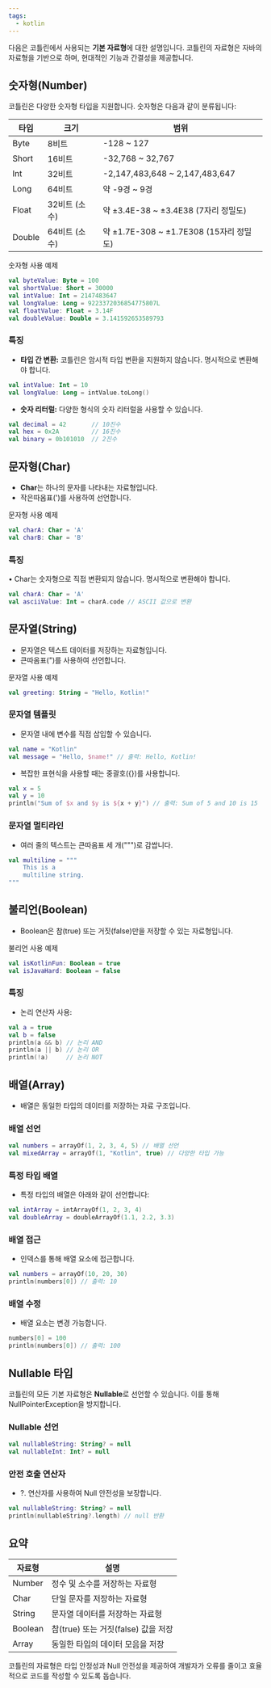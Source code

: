 ```yaml
---
tags:
  - kotlin
---
```


다음은 코틀린에서 사용되는 **기본 자료형**에 대한 설명입니다. 코틀린의 자료형은 자바의 자료형을 기반으로 하며, 현대적인 기능과 간결성을 제공합니다.

## 숫자형(Number)

코틀린은 다양한 숫자형 타입을 지원합니다. 숫자형은 다음과 같이 분류됩니다:

| 타입     | 크기        | 범위                                |
| ------ | --------- | --------------------------------- |
| Byte   | 8비트       | -128 ~ 127                        |
| Short  | 16비트      | -32,768 ~ 32,767                  |
| Int    | 32비트      | -2,147,483,648 ~ 2,147,483,647    |
| Long   | 64비트      | 약 -9경 ~ 9경                        |
| Float  | 32비트 (소수) | 약 ±3.4E-38 ~ ±3.4E38 (7자리 정밀도)    |
| Double | 64비트 (소수) | 약 ±1.7E-308 ~ ±1.7E308 (15자리 정밀도) |

숫자형 사용 예제

```kotlin
val byteValue: Byte = 100
val shortValue: Short = 30000
val intValue: Int = 2147483647
val longValue: Long = 9223372036854775807L
val floatValue: Float = 3.14F
val doubleValue: Double = 3.141592653589793
```

### 특징

- **타입 간 변환:** 코틀린은 암시적 타입 변환을 지원하지 않습니다. 명시적으로 변환해야 합니다.

```kotlin
val intValue: Int = 10
val longValue: Long = intValue.toLong()
```

- **숫자 리터럴:** 다양한 형식의 숫자 리터럴을 사용할 수 있습니다.

```kotlin
val decimal = 42       // 10진수
val hex = 0x2A         // 16진수
val binary = 0b101010  // 2진수
```

## 문자형(Char)

- **Char**는 하나의 문자를 나타내는 자료형입니다.
- 작은따옴표(')를 사용하여 선언합니다.

문자형 사용 예제

```kotlin
val charA: Char = 'A'
val charB: Char = 'B'
```

### 특징

• Char는 숫자형으로 직접 변환되지 않습니다. 명시적으로 변환해야 합니다.

```kotlin
val charA: Char = 'A'
val asciiValue: Int = charA.code // ASCII 값으로 변환
```

## 문자열(String)

- 문자열은 텍스트 데이터를 저장하는 자료형입니다.
- 큰따옴표(")를 사용하여 선언합니다.

문자열 사용 예제

```kotlin
val greeting: String = "Hello, Kotlin!"
```

### 문자열 템플릿

- 문자열 내에 변수를 직접 삽입할 수 있습니다.

```kotlin
val name = "Kotlin"
val message = "Hello, $name!" // 출력: Hello, Kotlin!
```

- 복잡한 표현식을 사용할 때는 중괄호({})를 사용합니다.

```kotlin
val x = 5
val y = 10
println("Sum of $x and $y is ${x + y}") // 출력: Sum of 5 and 10 is 15
```

### 문자열 멀티라인

- 여러 줄의 텍스트는 큰따옴표 세 개(""")로 감쌉니다.

```kotlin
val multiline = """
    This is a
    multiline string.
"""
```

## 불리언(Boolean)

- Boolean은 참(true) 또는 거짓(false)만을 저장할 수 있는 자료형입니다.

불리언 사용 예제

```kotlin
val isKotlinFun: Boolean = true
val isJavaHard: Boolean = false
```

### 특징

- 논리 연산자 사용:

```kotlin
val a = true
val b = false
println(a && b) // 논리 AND
println(a || b) // 논리 OR
println(!a)     // 논리 NOT
```

## 배열(Array)

- 배열은 동일한 타입의 데이터를 저장하는 자료 구조입니다.

### 배열 선언

```kotlin
val numbers = arrayOf(1, 2, 3, 4, 5) // 배열 선언
val mixedArray = arrayOf(1, "Kotlin", true) // 다양한 타입 가능
```

### 특정 타입 배열

- 특정 타입의 배열은 아래와 같이 선언합니다:

```kotlin
val intArray = intArrayOf(1, 2, 3, 4)
val doubleArray = doubleArrayOf(1.1, 2.2, 3.3)
```

### 배열 접근

- 인덱스를 통해 배열 요소에 접근합니다.

```kotlin
val numbers = arrayOf(10, 20, 30)
println(numbers[0]) // 출력: 10
```

### 배열 수정

- 배열 요소는 변경 가능합니다.

```kotlin
numbers[0] = 100
println(numbers[0]) // 출력: 100
```

## Nullable 타입

코틀린의 모든 기본 자료형은 **Nullable**로 선언할 수 있습니다. 이를 통해 NullPointerException을 방지합니다.

### Nullable 선언

```kotlin
val nullableString: String? = null
val nullableInt: Int? = null
```

### 안전 호출 연산자

- ?. 연산자를 사용하여 Null 안전성을 보장합니다.

```kotlin
val nullableString: String? = null
println(nullableString?.length) // null 반환
```

## 요약

| 자료형     | 설명                         |
| ------- | -------------------------- |
| Number  | 정수 및 소수를 저장하는 자료형          |
| Char    | 단일 문자를 저장하는 자료형            |
| String  | 문자열 데이터를 저장하는 자료형          |
| Boolean | 참(true) 또는 거짓(false) 값을 저장 |
| Array   | 동일한 타입의 데이터 모음을 저장         |

코틀린의 자료형은 타입 안정성과 Null 안전성을 제공하여 개발자가 오류를 줄이고 효율적으로 코드를 작성할 수 있도록 돕습니다.
